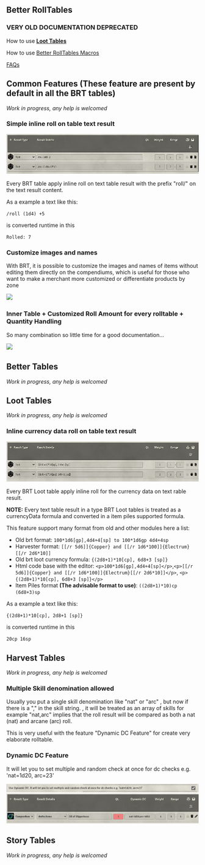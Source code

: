 ## Better RollTables

### VERY OLD DOCUMENTATION DEPRECATED

How to use [**Loot Tables**](./old/Loot-Tables.md)

How to use [Better RollTables Macros](./old/API-for-macros-and-modules#how-to-roll-tables-from-macros)

[FAQs](./old/FAQ.md)

## Common Features (These feature are present by default in all the BRT tables)

*Work in progress, any help is welcomed*

### Simple inline roll on table text result

![](./img/common_type_inline_data_roll.png)

Every BRT table apply inline roll on text table result with the prefix "roll/" on the text result content.

As a example a text like this:

```
/roll (1d4) +5
```

is converted runtime in this

```
Rolled: 7
```

### Customize images and names

With BRT, it is possible to customize the images and names of items without editing them directly on the compendiums, which is useful for those who want to make a merchant more customized or differentiate products by zone

![](/wiki/img/common_customize_image_name.gif)

### Inner Table + Customized Roll Amount for every rolltable + Quantity Handling

So many combination so little time for a good documentation...

![](/wiki/img/common_type_inner_tables_1.gif)

## Better Tables

*Work in progress, any help is welcomed*

## Loot Tables

*Work in progress, any help is welcomed*

### Inline currency data roll on table text result

![](./img/loot_type_inline_currency_data_roll.png)

Every BRT Loot table apply inline roll for the currency data on text rable result.

**NOTE:** Every text table result in a type BRT Loot tables is treated as a currencyData formula and converted in a item piles supported formula.

This feature support many format from old and other modules here a list:

- Old brt format: `100*1d6[gp],4d4+4[sp] to 100*1d6gp 4d4+4sp`
- Harvester format: `[[/r 5d6]]{Copper} and [[/r 1d6*100]]{Electrum}[[/r 2d6*10]]`
- Old brt loot currency formula: `{(2d8+1)*10[cp], 6d8+3 [sp]}`
- Html code base with the editor: `<p>100*1d6[gp],4d4+4[sp]</p>`,`<p>[[/r 5d6]]{Copper} and [[/r 1d6*100]]{Electrum}[[/r 2d6*10]]</p>`, `<p>{(2d8+1)*10[cp], 6d8+3 [sp]}</p>`
- Item Piles format **(The advisable format to use)**: `((2d8+1)*10)cp (6d8+3)sp`

As a example a text like this:

```
{(2d8+1)*10[cp], 2d8+1 [sp]}
```

is converted runtime in this

```
20cp 16sp
```



## Harvest Tables

*Work in progress, any help is welcomed*

### Multiple Skill denomination allowed

Usually you put a single skill denomination like "nat" or "arc" , but now if there is a "," in the skill string. , it will be treated as an array of skills for example "nat,arc" implies that the roll result will be compared as both a nat (nat) and arcane (arc) roll.

This is very useful with the feature "Dynamic DC Feature" for create very elaborate rolltable.

### Dynamic DC Feature

It will let you to set multiple and random check at once for dc checks e.g. 'nat=1d20, arc=23'

![](/wiki/img/harvest_type_dynamicdc_feature_2.png)
![](/wiki/img/harvest_type_dynamicdc_feature_1.png)


## Story Tables

*Work in progress, any help is welcomed*
